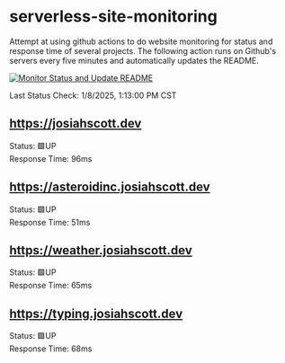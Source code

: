 # serverless-site-monitoring
Attempt at using github actions to do website monitoring for status and response time of several projects. The following action runs on Github's servers every five minutes and automatically updates the README.  

[![Monitor Status and Update README](https://github.com/JosiahSco/serverless-site-monitoring/actions/workflows/monitor.yaml/badge.svg)](https://github.com/JosiahSco/serverless-site-monitoring/actions/workflows/monitor.yaml)

Last Status Check: 1/8/2025, 1:13:00 PM CST

## https://josiahscott.dev
Status: 🟩UP  
Response Time: 96ms

## https://asteroidinc.josiahscott.dev
Status: 🟩UP  
Response Time: 51ms

## https://weather.josiahscott.dev
Status: 🟩UP  
Response Time: 65ms

## https://typing.josiahscott.dev
Status: 🟩UP  
Response Time: 68ms


